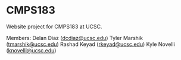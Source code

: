 # CMPS183
Website project for CMPS183 at UCSC.

Members:
Delan Diaz (dcdiaz@ucsc.edu)
Tyler Marshik (tmarshik@ucsc.edu)
Rashad Keyad (rkeyad@ucsc.edu)
Kyle Novelli (knovelli@ucsc.edu)
